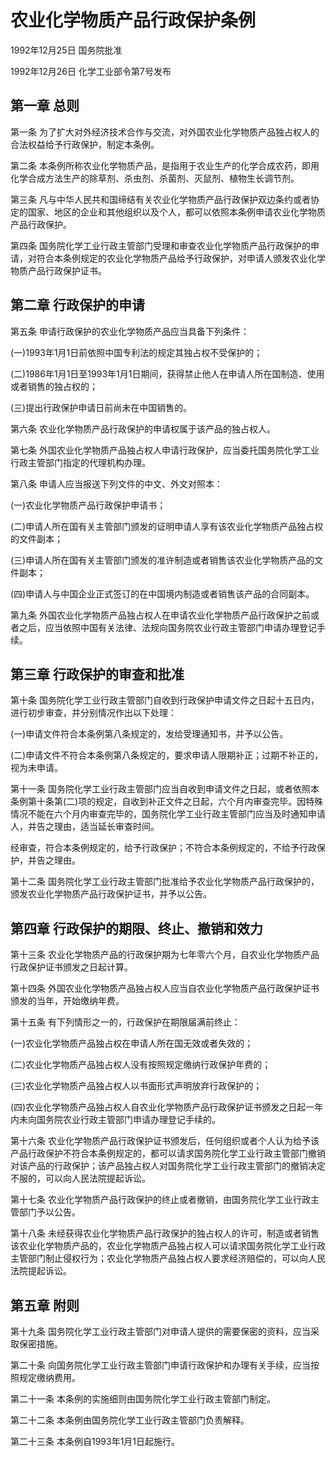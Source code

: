 # 农业化学物质产品行政保护条例

1992年12月25日 国务院批准　

1992年12月26日 化学工业部令第7号发布　

<!-- INFO END -->

## 第一章 总则

第一条 为了扩大对外经济技术合作与交流，对外国农业化学物质产品独占权人的合法权益给予行政保护，制定本条例。

第二条 本条例所称农业化学物质产品，是指用于农业生产的化学合成农药，即用化学合成方法生产的除草剂、杀虫剂、杀菌剂、灭鼠剂、植物生长调节剂。

第三条 凡与中华人民共和国缔结有关农业化学物质产品行政保护双边条约或者协定的国家、地区的企业和其他组织以及个人，都可以依照本条例申请农业化学物质产品行政保护。

第四条 国务院化学工业行政主管部门受理和审查农业化学物质产品行政保护的申请，对符合本条例规定的农业化学物质产品给予行政保护，对申请人颁发农业化学物质产品行政保护证书。

## 第二章 行政保护的申请

第五条 申请行政保护的农业化学物质产品应当具备下列条件：

(一)1993年1月1日前依照中国专利法的规定其独占权不受保护的；

(二)1986年1月1日至1993年1月1日期间，获得禁止他人在申请人所在国制造、使用或者销售的独占权的；

(三)提出行政保护申请日前尚未在中国销售的。

第六条 农业化学物质产品行政保护的申请权属于该产品的独占权人。

第七条 外国农业化学物质产品独占权人申请行政保护，应当委托国务院化学工业行政主管部门指定的代理机构办理。

第八条 申请人应当报送下列文件的中文、外文对照本：

(一)农业化学物质产品行政保护申请书；

(二)申请人所在国有关主管部门颁发的证明申请人享有该农业化学物质产品独占权的文件副本；

(三)申请人所在国有关主管部门颁发的准许制造或者销售该农业化学物质产品的文件副本；

(四)申请人与中国企业正式签订的在中国境内制造或者销售该产品的合同副本。

第九条 外国农业化学物质产品独占权人在申请农业化学物质产品行政保护之前或者之后，应当依照中国有关法律、法规向国务院农业行政主管部门申请办理登记手续。

## 第三章 行政保护的审查和批准

第十条 国务院化学工业行政主管部门自收到行政保护申请文件之日起十五日内，进行初步审查，并分别情况作出以下处理：

(一)申请文件符合本条例第八条规定的，发给受理通知书，并予以公告。

(二)申请文件不符合本条例第八条规定的，要求申请人限期补正；过期不补正的，视为未申请。

第十一条 国务院化学工业行政主管部门应当自收到申请文件之日起，或者依照本条例第十条第(二)项的规定，自收到补正文件之日起，六个月内审查完毕。因特殊情况不能在六个月内审查完毕的，国务院化学工业行政主管部门应当及时通知申请人，并告之理由，适当延长审查时间。

经审查，符合本条例规定的，给予行政保护；不符合本条例规定的，不给予行政保护，并告之理由。

第十二条 国务院化学工业行政主管部门批准给予农业化学物质产品行政保护的，颁发农业化学物质产品行政保护证书，并予以公告。

## 第四章 行政保护的期限、终止、撤销和效力

第十三条 农业化学物质产品的行政保护期为七年零六个月，自农业化学物质产品行政保护证书颁发之日起计算。

第十四条 外国农业化学物质产品独占权人应当自农业化学物质产品行政保护证书颁发的当年，开始缴纳年费。

第十五条 有下列情形之一的，行政保护在期限届满前终止：

(一)农业化学物质产品独占权在申请人所在国无效或者失效的；

(二)农业化学物质产品独占权人没有按照规定缴纳行政保护年费的；

(三)农业化学物质产品独占权人以书面形式声明放弃行政保护的；

(四)农业化学物质产品独占权人自农业化学物质产品行政保护证书颁发之日起一年内未向国务院农业行政主管部门申请办理登记手续的。

第十六条 农业化学物质产品行政保护证书颁发后，任何组织或者个人认为给予该产品行政保护不符合本条例规定的，都可以请求国务院化学工业行政主管部门撤销对该产品的行政保护；该产品独占权人对国务院化学工业行政主管部门的撤销决定不服的，可以向人民法院提起诉讼。

第十七条 农业化学物质产品行政保护的终止或者撤销，由国务院化学工业行政主管部门予以公告。

第十八条 未经获得农业化学物质产品行政保护的独占权人的许可，制造或者销售该农业化学物质产品的，农业化学物质产品独占权人可以请求国务院化学工业行政主管部门制止侵权行为；农业化学物质产品独占权人要求经济赔偿的，可以向人民法院提起诉讼。

## 第五章 附则

第十九条 国务院化学工业行政主管部门对申请人提供的需要保密的资料，应当采取保密措施。

第二十条 向国务院化学工业行政主管部门申请行政保护和办理有关手续，应当按照规定缴纳费用。

第二十一条 本条例的实施细则由国务院化学工业行政主管部门制定。

第二十二条 本条例由国务院化学工业行政主管部门负责解释。

第二十三条 本条例自1993年1月1日起施行。